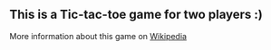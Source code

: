 ## This is a Tic-tac-toe game for two players :)
More information about this game on [Wikipedia](https://en.wikipedia.org/wiki/Tic-tac-toe)